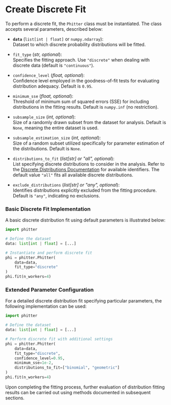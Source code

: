 # Create Discrete Fit

To perform a discrete fit, the `Phitter` class must be instantiated. The class accepts several parameters, described below:

-   **`data`** (`list[int | float]` or `numpy.ndarray`):  
    Dataset to which discrete probability distributions will be fitted.

-   `fit_type` (_str, optional_):  
    Specifies the fitting approach. Use `"discrete"` when dealing with discrete data (default is `"continuous"`).

-   `confidence_level` (_float, optional_):  
    Confidence level employed in the goodness-of-fit tests for evaluating distribution adequacy. Default is `0.95`.

-   `minimum_sse` (_float, optional_):  
    Threshold of minimum sum of squared errors (SSE) for including distributions in the fitting results. Default is `numpy.inf` (no restriction).

-   `subsample_size` (_int, optional_):  
    Size of a randomly drawn subset from the dataset for analysis. Default is `None`, meaning the entire dataset is used.

-   `subsample_estimation_size` (_int, optional_):  
    Size of a random subset utilized specifically for parameter estimation of the distributions. Default is `None`.

-   `distributions_to_fit` (_list[str] or "all", optional_):  
    List specifying discrete distributions to consider in the analysis. Refer to the [Discrete Distributions Documentation](/documentation/distributions/discrete_distributions) for available identifiers. The default value `"all"` fits all available discrete distributions.

-   `exclude_distributions` (_list[str] or "any", optional_):  
    Identifies distributions explicitly excluded from the fitting procedure. Default is `"any"`, indicating no exclusions.

### Basic Discrete Fit Implementation

A basic discrete distribution fit using default parameters is illustrated below:

```python
import phitter

# Define the dataset
data: list[int | float] = [...]

# Instantiate and perform discrete fit
phi = phitter.Phitter(
    data=data,
    fit_type="discrete"
)
phi.fit(n_workers=4)
```

### Extended Parameter Configuration

For a detailed discrete distribution fit specifying particular parameters, the following implementation can be used:

```python
import phitter

# Define the dataset
data: list[int | float] = [...]

# Perform discrete fit with additional settings
phi = phitter.Phitter(
    data=data,
    fit_type="discrete",
    confidence_level=0.95,
    minimum_sse=1e-2,
    distributions_to_fit=["binomial", "geometric"]
)
phi.fit(n_workers=4)
```

Upon completing the fitting process, further evaluation of distribution fitting results can be carried out using methods documented in subsequent sections.
